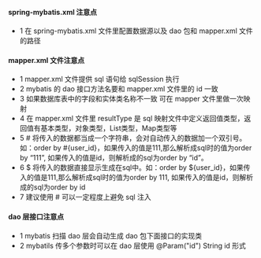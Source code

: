 #### spring-mybatis.xml 注意点
* 1 在 spring-mybatis.xml 文件里配置数据源以及 dao 包和 mapper.xml 文件的路径
#### mapper.xml 文件注意点
* 1 mapper.xml 文件提供 sql 语句给 sqlSession 执行
* 2 mybatis 的 dao 接口方法名要和 mapper.xml 文件里的 id 一致
* 3 如果数据库表中的字段和实体类名称不一致 可在 mapper 文件里做一次映射
* 4 在 mapper.xml 文件里 resultType 是 sql 映射文件中定义返回值类型，返回值有基本类型，对象类型，List类型，Map类型等
* 5 \# 将传入的数据都当成一个字符串，会对自动传入的数据加一个双引号。如：order by \#{user_id}，如果传入的值是111,那么解析成sql时的值为order by “111”, 如果传入的值是id，则解析成的sql为order by “id”。
* 6 $ 将传入的数据直接显示生成在sql中。如：order by ${user_id}，如果传入的值是111,那么解析成sql时的值为order by 111, 如果传入的值是id，则解析成的sql为order by id
* 7 建议使用 # 可以一定程度上避免 sql 注入
#### dao 层接口注意点
* 1 mybatis 扫描 dao 层会自动生成 dao 包下面接口的实现类
* 2 mybatils 传多个参数时可以在 dao 层使用 @Param("id") String id 形式




